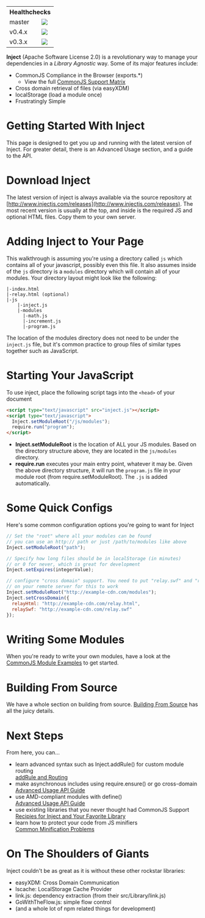 <table>
  <tr>
    <th colspan="2">Healthchecks</th>
  </tr>
  <tr>
    <td>master</td>
    <td><a href="http://travis-ci.org/#!/linkedin/inject/branch_summary"><img src="https://secure.travis-ci.org/linkedin/inject.png?branch=master"/></td>
  </tr>
  <tr>
    <td>v0.4.x</td>
    <td><a href="http://travis-ci.org/#!/linkedin/inject/branch_summary"><img src="https://secure.travis-ci.org/linkedin/inject.png?branch=v0.4.x"/></td>
  </tr>
  <tr>
    <td>v0.3.x</td>
    <td><a href="http://travis-ci.org/#!/linkedin/inject/branch_summary"><img src="https://secure.travis-ci.org/linkedin/inject.png?branch=v0.3.x"/></td>
  </tr>
</table>

**Inject** (Apache Software License 2.0) is a revolutionary way to manage your dependencies in a *Library Agnostic* way. Some of its major features include:

* CommonJS Compliance in the Browser (exports.*)
  * View the full [CommonJS Support Matrix](https://github.com/linkedin/inject/wiki/CommonJS-Support)
* Cross domain retrieval of files (via easyXDM)
* localStorage (load a module once)
* Frustratingly Simple

Getting Started With Inject
===
This page is designed to get you up and running with the latest version of Inject. For greater detail, there is an Advanced Usage section, and a guide to the API.

Download Inject
===
The latest version of inject is always available via the source repository at [http://www.injectjs.com/releases](http://www.injectjs.com/releases). The most recent version is usually at the top, and inside is the required JS and optional HTML files. Copy them to your own server.

Adding Inject to Your Page
===
This walkthrough is assuming you're using a directory called `js` which contains all of your javascript, possibly even this file. It also assumes inside of the `js` directory is a `modules` directory which will contain all of your modules. Your directory layout might look like the following:

```
|-index.html
|-relay.html (optional)
|-js
    |-inject.js
    |-modules
      |-math.js
      |-increment.js
      |-program.js
```

The location of the modules directory does not need to be under the `inject.js` file, but it's common practice to group files of similar types together such as JavaScript.

Starting Your JavaScript
===
To use inject, place the following script tags into the `<head>` of your document

```html
<script type="text/javascript" src="inject.js"></script>
<script type="text/javascript">
  Inject.setModuleRoot("/js/modules");
  require.run("program");
</script>
```

* **Inject.setModuleRoot** is the location of ALL your JS modules. Based on the directory structure above, they are located in the `js/modules` directory.
* **require.run** executes your main entry point, whatever it may be. Given the above directory structure, it will run the `program.js` file in your module root (from require.setModuleRoot). The `.js` is added automatically.

Some Quick Configs
===
Here's some common configuration options you're going to want for Inject

```js
// Set the "root" where all your modules can be found
// you can use an http:// path or just /path/to/modules like above
Inject.setModuleRoot("path");

// Specify how long files should be in localStorage (in minutes)
// or 0 for never, which is great for development
Inject.setExpires(integerValue);

// configure "cross domain" support. You need to put "relay.swf" and "relay.html"
// on your remote server for this to work
Inject.setModuleRoot("http://example-cdn.com/modules");
Inject.setCrossDomain({
  relayHtml: "http://example-cdn.com/relay.html",
  relaySwf: "http://example-cdn.com/relay.swf"
});
```

Writing Some Modules
===
When you're ready to write your own modules, have a look at the [CommonJS Module Examples](https://github.com/linkedin/inject/wiki/CommonJS-Module-Examples) to get started.

Building From Source
===
We have a whole section on building from source. [Building From Source](https://github.com/linkedin/inject/wiki/0.4.x-Building-Inject-From-Source) has all the juicy details.

Next Steps
===
From here, you can...

* learn advanced syntax such as Inject.addRule() for custom module routing  
  [addRule and Routing](https://github.com/linkedin/inject/wiki/0.4.x-addRule-and-Your-Favorite-Library)
* make asynchronous includes using require.ensure() or go cross-domain  
  [Advanced Usage API Guide](https://github.com/linkedin/inject/wiki/0.4.x-Advanced-Usage)
* use AMD-compliant modules with define()  
  [Advanced Usage API Guide](https://github.com/linkedin/inject/wiki/0.4.x-Advanced-Usage)
* use existing libraries that you never thought had CommonJS Support  
  [Recipies for Inject and Your Favorite Library](https://github.com/linkedin/inject/wiki/0.4.x-addRule-and-Your-Favorite-Library)
* learn how to protect your code from JS minifiers  
  [Common Minification Problems](https://github.com/linkedin/inject/wiki/Common-Minification-Problems)

On The Shoulders of Giants
===
Inject couldn't be as great as it is without these other rockstar libraries:

* easyXDM: Cross Domain Communication
* lscache: LocalStorage Cache Provider 
* link.js: dependency extraction (from their src/Library/link.js)
* GoWithTheFlow.js: simple flow control
* (and a whole lot of npm related things for development)
